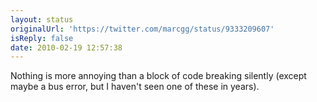 ```yaml
---
layout: status
originalUrl: 'https://twitter.com/marcgg/status/9333209607'
isReply: false
date: 2010-02-19 12:57:38
---
```


Nothing is more annoying than a block of code breaking silently (except maybe a bus error, but I haven't seen one of these in years).
